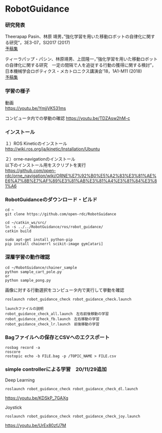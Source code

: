 # RobotGuidance

### 研究発表
Theerapap Pasin、林原 靖男，”強化学習を用いた移動ロボットの自律化に関する研究”，3E3-07，SI2017 (2017)  
[予稿集](https://docs.google.com/a/p.chibakoudai.jp/viewer?a=v&pid=sites&srcid=cC5jaGliYWtvdWRhaS5qcHxyb2JvdC1kZXNpZ24tYW5kLWNvbnRyb2wtbGFifGd4Ojc1OGY4YTE1M2FlMWVhMjY)

ティーラパップ・パシン、林原靖男、上田隆一，”強化学習を用いた移動ロボットの自律化に関する研究　一定の間隔で人を追従する行動の獲得に関する検討”，日本機械学会ロボティクス・メカトロニクス講演会'18，1A1-M11 (2018)  
[予稿集](https://docs.google.com/a/p.chibakoudai.jp/viewer?a=v&pid=sites&srcid=cC5jaGliYWtvdWRhaS5qcHxyb2JvdC1kZXNpZ24tYW5kLWNvbnRyb2wtbGFifGd4OjI1ODBkMWM0ZDMwNWE3NTE)

### 学習の様子  
動画  
https://youtu.be/YmjjVK531ms

コンピュータ内での挙動の確認
https://youtu.be/TDZAsw2hM-c

### インストール
１）ROS Kineticのインストール  
http://wiki.ros.org/ja/kinetic/Installation/Ubuntu  

２）orne-navigationのインストール  
以下のインストール用をスクリプトを実行   
https://github.com/open-rdc/orne_navigation/wiki/ORNE%E7%92%B0%E5%A2%83%E3%81%AE%E6%A7%8B%E7%AF%89%E3%81%AB%E3%81%A4%E3%81%84%E3%81%A6

### RobotGuidanceのダウンロード・ビルド

```
cd ~
git clone https://github.com/open-rdc/RobotGuidance

cd ~/catkin_ws/src/
ln -s ../../RobotGuidance/ros/robot_guidance/
catkin build

sudo apt-get install python-pip
pip install chainerrl scikit-image gym[atari]

```

### 深層学習の動作確認

```
cd ~/RobotGuidance/chainer_sample
python sample_cart_pole.py
or
python sample_pong.py
```

画像に対する行動選択をコンピュータ内で実行して挙動を確認

```
roslaunch robot_guidance_check robot_guidance_check.launch

launchファイルの説明
robot_guidance_check_all.launch　左右前後移動の学習
robot_guidance_check_fb.launch　左右移動の学習
robot_guidance_check_lr.launch　前後移動の学習
```

### Bagファイルへの保存とCSVへのエクスポート

```
rosbag record -a
roscore
rostopic echo -b FILE.bag -p /TOPIC_NAME > FILE.csv
```
### simple controllerによる学習　20/11/29追加

Deep Learning
```
roslaunch robot_guidance_check robot_guidance_check_dl.launch
```

https://youtu.be/KDSkP_7GAXg

Joystick
```
roslaunch robot_guidance_check robot_guidance_check_joy.launch
```

https://youtu.be/UrEx80zfJ7M
